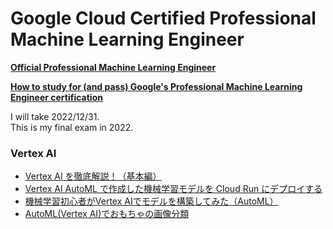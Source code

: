 # Google Cloud Certified Professional Machine Learning Engineer

**[Official Professional Machine Learning Engineer](https://cloud.google.com/certification/guides/machine-learning-engineer)**

**[How to study for (and pass) Google's Professional Machine Learning Engineer certification](https://www.linkedin.com/pulse/how-study-pass-googles-professional-machine-learning-engineer-siegel/)**

I will take 2022/12/31.<br>
This is my final exam in 2022.

### Vertex AI
- [Vertex AI を徹底解説！（基本編）](https://blog.g-gen.co.jp/entry/vertexai-explained)
- [Vertex AI AutoML で作成した機械学習モデルを Cloud Run にデプロイする](https://blog.g-gen.co.jp/entry/hosting-automl-model-on-cloudrun)
- [機械学習初心者がVertex AIでモデルを構築してみた（AutoML）](https://blog.g-gen.co.jp/entry/vertexai-automl-tabular)
- [AutoML(Vertex AI)でおもちゃの画像分類](https://blog.g-gen.co.jp/entry/vertexai-automl-image-classification)
